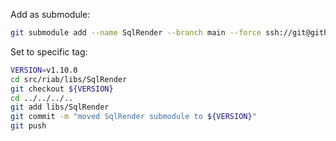 Add as submodule:

```bash
git submodule add --name SqlRender --branch main --force ssh://git@github.com/OHDSI/SqlRender.git src/riab/libs/SqlRender
```

Set to specific tag:

```bash
VERSION=v1.10.0
cd src/riab/libs/SqlRender
git checkout ${VERSION}
cd ../../../..
git add libs/SqlRender
git commit -m "moved SqlRender submodule to ${VERSION}"
git push
```